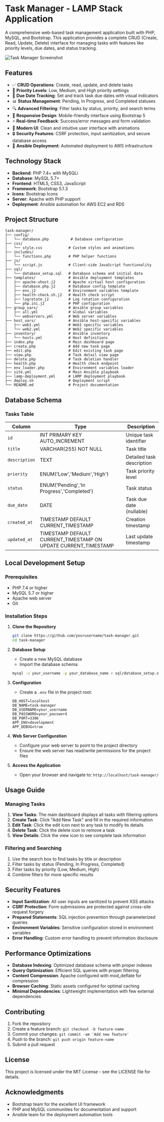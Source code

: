 # Task Manager - LAMP Stack Application

A comprehensive web-based task management application built with PHP, MySQL, and Bootstrap. This application provides a complete CRUD (Create, Read, Update, Delete) interface for managing tasks with features like priority levels, due dates, and status tracking.

![Task Manager Screenshot](https://via.placeholder.com/800x400?text=Task+Manager+Screenshot)

## Features

- ✅ **CRUD Operations**: Create, read, update, and delete tasks
- 🎯 **Priority Levels**: Low, Medium, and High priority settings
- 📅 **Due Date Tracking**: Set and track task due dates with visual indicators
- 📊 **Status Management**: Pending, In Progress, and Completed statuses
- 🔍 **Advanced Filtering**: Filter tasks by status, priority, and search terms
- 📱 **Responsive Design**: Mobile-friendly interface using Bootstrap 5
- ⚡ **Real-time Feedback**: Success/error messages and form validation
- 🎨 **Modern UI**: Clean and intuitive user interface with animations
- 🔒 **Security Features**: CSRF protection, input sanitization, and secure database access
- 🚀 **Ansible Deployment**: Automated deployment to AWS infrastructure

## Technology Stack

- **Backend**: PHP 7.4+ with MySQLi
- **Database**: MySQL 5.7+
- **Frontend**: HTML5, CSS3, JavaScript
- **Framework**: Bootstrap 5.1.3
- **Icons**: Bootstrap Icons
- **Server**: Apache with PHP support
- **Deployment**: Ansible automation for AWS EC2 and RDS

## Project Structure

```
task-manager/
├── config/
│   └── database.php          # Database configuration
├── css/
│   └── style.css            # Custom styles and animations
├── includes/
│   └── functions.php        # PHP helper functions
├── js/
│   └── script.js            # Client-side JavaScript functionality
├── sql/
│   └── database_setup.sql   # Database schema and initial data
├── templates/               # Ansible deployment templates
│   ├── apache-vhost.j2      # Apache virtual host configuration
│   ├── database.php.j2      # Database config template
│   ├── env.j2               # Environment variables template
│   ├── health-check.sh.j2   # Health check script
│   ├── logrotate.j2         # Log rotation configuration
│   └── php.ini.j2           # PHP configuration
├── group_vars/              # Ansible group variables
│   ├── all.yml              # Global variables
│   └── webservers.yml       # Web server variables
├── host_vars/               # Ansible host-specific variables
│   ├── web1.yml             # Web1 specific variables
│   └── web2.yml             # Web2 specific variables
├── inventory/               # Ansible inventory
│   └── hosts.yml            # Host definitions
├── index.php                # Main dashboard page
├── create.php               # Add new task page
├── edit.php                 # Edit existing task page
├── view.php                 # Task detail view page
├── delete.php               # Task deletion handler
├── health.php               # Health check endpoint
├── env_loader.php           # Environment variables loader
├── site.yml                 # Main Ansible playbook
├── lamp-deployment.yml      # LAMP deployment playbook
├── deploy.sh                # Deployment script
└── README.md                # Project documentation
```

## Database Schema

### Tasks Table

| Column | Type | Description |
|--------|------|-------------|
| `id` | INT PRIMARY KEY AUTO_INCREMENT | Unique task identifier |
| `title` | VARCHAR(255) NOT NULL | Task title |
| `description` | TEXT | Detailed task description |
| `priority` | ENUM('Low','Medium','High') | Task priority level |
| `status` | ENUM('Pending','In Progress','Completed') | Task status |
| `due_date` | DATE | Task due date (nullable) |
| `created_at` | TIMESTAMP DEFAULT CURRENT_TIMESTAMP | Creation timestamp |
| `updated_at` | TIMESTAMP DEFAULT CURRENT_TIMESTAMP ON UPDATE CURRENT_TIMESTAMP | Last update timestamp |

## Local Development Setup

### Prerequisites

- PHP 7.4 or higher
- MySQL 5.7 or higher
- Apache web server
- Git

### Installation Steps

1. **Clone the Repository**
   ```bash
   git clone https://github.com/yourusername/task-manager.git
   cd task-manager
   ```

2. **Database Setup**
   - Create a new MySQL database
   - Import the database schema:
   ```bash
   mysql -u your_username -p your_database_name < sql/database_setup.sql
   ```

3. **Configuration**
   - Create a `.env` file in the project root:
   ```
   DB_HOST=localhost
   DB_NAME=task-manager
   DB_USERNAME=your_username
   DB_PASSWORD=your_password
   DB_PORT=3306
   APP_ENV=development
   APP_DEBUG=true
   ```

4. **Web Server Configuration**
   - Configure your web server to point to the project directory
   - Ensure the web server has read/write permissions for the project files

5. **Access the Application**
   - Open your browser and navigate to: `http://localhost/task-manager/`

## Usage Guide

### Managing Tasks

1. **View Tasks**: The main dashboard displays all tasks with filtering options
2. **Create Task**: Click "Add New Task" and fill in the required information
3. **Edit Task**: Click the edit icon next to any task to modify its details
4. **Delete Task**: Click the delete icon to remove a task
5. **View Details**: Click the view icon to see complete task information

### Filtering and Searching

1. Use the search box to find tasks by title or description
2. Filter tasks by status (Pending, In Progress, Completed)
3. Filter tasks by priority (Low, Medium, High)
4. Combine filters for more specific results

## Security Features

- **Input Sanitization**: All user inputs are sanitized to prevent XSS attacks
- **CSRF Protection**: Form submissions are protected against cross-site request forgery
- **Prepared Statements**: SQL injection prevention through parameterized queries
- **Environment Variables**: Sensitive configuration stored in environment variables
- **Error Handling**: Custom error handling to prevent information disclosure

## Performance Optimizations

- **Database Indexing**: Optimized database schema with proper indexes
- **Query Optimization**: Efficient SQL queries with proper filtering
- **Content Compression**: Apache configured with mod_deflate for compression
- **Browser Caching**: Static assets configured for optimal caching
- **Minimal Dependencies**: Lightweight implementation with few external dependencies

## Contributing

1. Fork the repository
2. Create a feature branch: `git checkout -b feature-name`
3. Commit your changes: `git commit -am 'Add new feature'`
4. Push to the branch: `git push origin feature-name`
5. Submit a pull request

## License

This project is licensed under the MIT License - see the LICENSE file for details.

## Acknowledgments

- Bootstrap team for the excellent UI framework
- PHP and MySQL communities for documentation and support
- Ansible team for the deployment automation tools